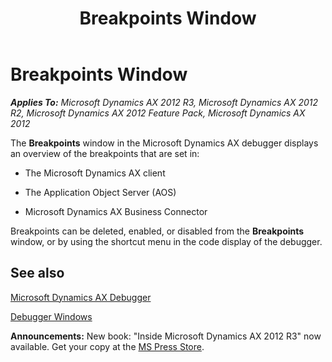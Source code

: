 ﻿---
title: Breakpoints Window
TOCTitle: Breakpoints Window
ms:assetid: f5209edb-5a66-4d47-b5b1-47d43e2ed7b8
ms:mtpsurl: https://msdn.microsoft.com/en-us/library/Aa569671(v=AX.60)
ms:contentKeyID: 35239332
ms.date: 05/18/2015
mtps_version: v=AX.60
---

# Breakpoints Window 


_**Applies To:** Microsoft Dynamics AX 2012 R3, Microsoft Dynamics AX 2012 R2, Microsoft Dynamics AX 2012 Feature Pack, Microsoft Dynamics AX 2012_

The **Breakpoints** window in the Microsoft Dynamics AX debugger displays an overview of the breakpoints that are set in:

  - The Microsoft Dynamics AX client

  - The Application Object Server (AOS)

  - Microsoft Dynamics AX Business Connector

Breakpoints can be deleted, enabled, or disabled from the **Breakpoints** window, or by using the shortcut menu in the code display of the debugger.

## See also

[Microsoft Dynamics AX Debugger](microsoft-dynamics-ax-debugger.md)

[Debugger Windows](debugger-windows.md)

  
**Announcements:** New book: "Inside Microsoft Dynamics AX 2012 R3" now available. Get your copy at the [MS Press Store](https://www.microsoftpressstore.com/store/inside-microsoft-dynamics-ax-2012-r3-9780735685109).


